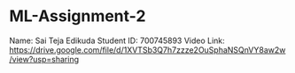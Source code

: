 # ML-Assignment-2
Name: Sai Teja Edikuda
Student ID: 700745893
Video Link: https://drive.google.com/file/d/1XVTSb3Q7h7zzze2OuSphaNSQnVY8aw2w/view?usp=sharing
